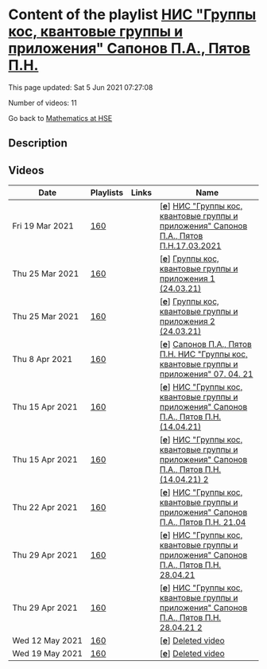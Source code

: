 # Content of the playlist [НИС "Группы кос, квантовые группы и приложения" Сапонов П.А., Пятов П.Н.](https://youtube.com/playlist?list=PLq3E5oubNNoBdXc-SZAsG7Ht_nrdKL4st)

This page updated: Sat 5 Jun 2021 07:27:08

Number of videos: 11

Go back to [Mathematics at HSE](./README.md)

## Description



## Videos

|Date|Playlists|Links|Name|
|---|---|---|---|
| Fri&nbsp;19&nbsp;Mar&nbsp;2021 | [160](./playlists/160.md "НИС \"Группы кос, квантовые группы и приложения\" Сапонов П.А., Пятов П.Н.") |  | [[**e**](https://studio.youtube.com/video/2fcentYD7Vw/edit)] [НИС "Группы кос, квантовые группы и приложения" Сапонов П.А., Пятов П.Н.17.03.2021](https://youtube.com/watch?v=2fcentYD7Vw&list=PLq3E5oubNNoBdXc-SZAsG7Ht_nrdKL4st "") |
| Thu&nbsp;25&nbsp;Mar&nbsp;2021 | [160](./playlists/160.md "НИС \"Группы кос, квантовые группы и приложения\" Сапонов П.А., Пятов П.Н.") |  | [[**e**](https://studio.youtube.com/video/mxx2nvrk0E0/edit)] [Группы кос, квантовые группы и приложения 1 (24.03.21)](https://youtube.com/watch?v=mxx2nvrk0E0&list=PLq3E5oubNNoBdXc-SZAsG7Ht_nrdKL4st "") |
| Thu&nbsp;25&nbsp;Mar&nbsp;2021 | [160](./playlists/160.md "НИС \"Группы кос, квантовые группы и приложения\" Сапонов П.А., Пятов П.Н.") |  | [[**e**](https://studio.youtube.com/video/6rIjwqdOIco/edit)] [Группы кос, квантовые группы и приложения 2 (24.03.21)](https://youtube.com/watch?v=6rIjwqdOIco&list=PLq3E5oubNNoBdXc-SZAsG7Ht_nrdKL4st "") |
| Thu&nbsp;8&nbsp;Apr&nbsp;2021 | [160](./playlists/160.md "НИС \"Группы кос, квантовые группы и приложения\" Сапонов П.А., Пятов П.Н.") |  | [[**e**](https://studio.youtube.com/video/AHFQZlLMvTs/edit)] [Сапонов П.А., Пятов П.Н.  НИС "Группы кос, квантовые группы и приложения" 07. 04. 21](https://youtube.com/watch?v=AHFQZlLMvTs&list=PLq3E5oubNNoBdXc-SZAsG7Ht_nrdKL4st "") |
| Thu&nbsp;15&nbsp;Apr&nbsp;2021 | [160](./playlists/160.md "НИС \"Группы кос, квантовые группы и приложения\" Сапонов П.А., Пятов П.Н.") |  | [[**e**](https://studio.youtube.com/video/c2ABzQNeWtU/edit)] [НИС "Группы кос, квантовые группы и приложения" Сапонов П.А., Пятов П.Н. (14.04.21)](https://youtube.com/watch?v=c2ABzQNeWtU&list=PLq3E5oubNNoBdXc-SZAsG7Ht_nrdKL4st "") |
| Thu&nbsp;15&nbsp;Apr&nbsp;2021 | [160](./playlists/160.md "НИС \"Группы кос, квантовые группы и приложения\" Сапонов П.А., Пятов П.Н.") |  | [[**e**](https://studio.youtube.com/video/k1KBtuKZJsI/edit)] [НИС "Группы кос, квантовые группы и приложения" Сапонов П.А., Пятов П.Н. (14.04.21)  2](https://youtube.com/watch?v=k1KBtuKZJsI&list=PLq3E5oubNNoBdXc-SZAsG7Ht_nrdKL4st "") |
| Thu&nbsp;22&nbsp;Apr&nbsp;2021 | [160](./playlists/160.md "НИС \"Группы кос, квантовые группы и приложения\" Сапонов П.А., Пятов П.Н.") |  | [[**e**](https://studio.youtube.com/video/NBCEG1f438k/edit)] [НИС "Группы кос, квантовые группы и приложения" Сапонов П.А., Пятов П.Н. 21.04](https://youtube.com/watch?v=NBCEG1f438k&list=PLq3E5oubNNoBdXc-SZAsG7Ht_nrdKL4st "Семинар 14") |
| Thu&nbsp;29&nbsp;Apr&nbsp;2021 | [160](./playlists/160.md "НИС \"Группы кос, квантовые группы и приложения\" Сапонов П.А., Пятов П.Н.") |  | [[**e**](https://studio.youtube.com/video/2W33MxZROK8/edit)] [НИС "Группы кос, квантовые группы и приложения" Сапонов П.А., Пятов П.Н. 28.04.21](https://youtube.com/watch?v=2W33MxZROK8&list=PLq3E5oubNNoBdXc-SZAsG7Ht_nrdKL4st "") |
| Thu&nbsp;29&nbsp;Apr&nbsp;2021 | [160](./playlists/160.md "НИС \"Группы кос, квантовые группы и приложения\" Сапонов П.А., Пятов П.Н.") |  | [[**e**](https://studio.youtube.com/video/qC9aAcg-PtY/edit)] [НИС "Группы кос, квантовые группы и приложения" Сапонов П.А., Пятов П.Н. 28.04.21 2](https://youtube.com/watch?v=qC9aAcg-PtY&list=PLq3E5oubNNoBdXc-SZAsG7Ht_nrdKL4st "") |
| Wed&nbsp;12&nbsp;May&nbsp;2021 | [160](./playlists/160.md "НИС \"Группы кос, квантовые группы и приложения\" Сапонов П.А., Пятов П.Н.") |  | [[**e**](https://studio.youtube.com/video/wQ6zyfm_4VE/edit)] [Deleted video](https://youtube.com/watch?v=wQ6zyfm_4VE&list=PLq3E5oubNNoBdXc-SZAsG7Ht_nrdKL4st "This video is unavailable.") |
| Wed&nbsp;19&nbsp;May&nbsp;2021 | [160](./playlists/160.md "НИС \"Группы кос, квантовые группы и приложения\" Сапонов П.А., Пятов П.Н.") |  | [[**e**](https://studio.youtube.com/video/3ww1YbjTi2g/edit)] [Deleted video](https://youtube.com/watch?v=3ww1YbjTi2g&list=PLq3E5oubNNoBdXc-SZAsG7Ht_nrdKL4st "This video is unavailable.") |
